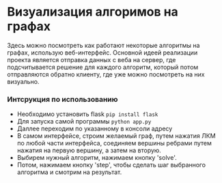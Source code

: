 # Визуализация алгоримов на графах

Здесь можно посмотреть как работают некоторые алгоритмы на графах, использую веб-интерфейс. Основной идеей реализации проекта является отправка данных с веба на сервер, где подсчитывается решение для каждого алгоритм, который потом отправляются обратно клиенту, где уже можно посмотреть на них визуально.

### Интсрукция по использованию

- Необходимо установить flask ```pip install flask```
- Для запуска самой программы ```python app.py```
- Даллее переходим по указанному в консоли адресу
- В самом интерфейсе, строим желаемый граф, путем нажатия ЛКМ по любой части интерфейса, соединяем вершины ребрами путем
  нажатия на первую вершину, а затем на вторую.
- Выбирем нужный алгоритм, нажимаем кнопку 'solve'.
- Потом, нажимаем кнопку 'step', чтобы сделать шаг выбранного алгоритма и смотрим на результат.
